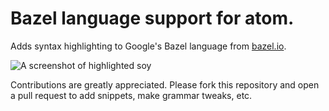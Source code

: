 # Bazel language support for atom.

Adds syntax highlighting to Google's Bazel language from [bazel.io](https://bazel.io).

![A screenshot of highlighted soy](https://raw.githubusercontent.com/ptsurko/language-bazel/master/build-screenshot.png)

Contributions are greatly appreciated. Please fork this repository and open a
pull request to add snippets, make grammar tweaks, etc.
